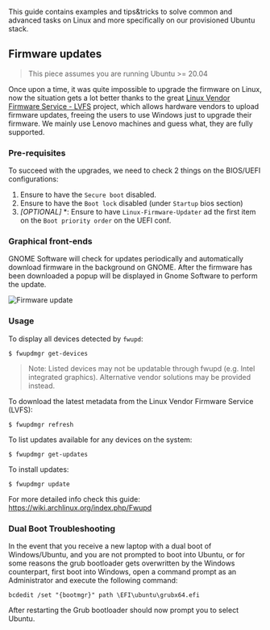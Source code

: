 This guide contains examples and tips&tricks to solve common and advanced tasks
on Linux and more specifically on our provisioned Ubuntu stack.

## Firmware updates

> This piece assumes you are running Ubuntu >= 20.04

Once upon a time, it was quite impossible to upgrade the firmware on Linux, now the situation
gets a lot better thanks to the great [Linux Vendor Firmware Service - LVFS](https://fwupd.org/) project,
which allows hardware vendors to upload firmware updates, freeing the users to use Windows just to
upgrade their firmware. We mainly use Lenovo machines and guess what, they are fully supported.

### Pre-requisites

To succeed with the upgrades, we need to check 2 things on the BIOS/UEFI configurations:

1. Ensure to have the `Secure boot` disabled.
2. Ensure to have the `Boot lock` disabled (under `Startup` bios section)
3. *[OPTIONAL]* *: Ensure to have `Linux-Firmware-Updater` ad the first item on the `Boot priority order` on the UEFI conf.

### Graphical front-ends

GNOME Software will check for updates periodically and automatically download firmware in the background on GNOME. After the firmware has been downloaded a popup will be displayed in Gnome Software to perform the update.

![Firmware update](%image_url%/guides/firmware-update.png)

### Usage

To display all devices detected by `fwupd`:

`$ fwupdmgr get-devices`

> Note: Listed devices may not be updatable through fwupd (e.g. Intel integrated graphics). Alternative vendor solutions may be provided instead.

To download the latest metadata from the Linux Vendor Firmware Service (LVFS):

`$ fwupdmgr refresh`

To list updates available for any devices on the system:

`$ fwupdmgr get-updates`

To install updates:

`$ fwupdmgr update`

For more detailed info check this guide: https://wiki.archlinux.org/index.php/Fwupd

### Dual Boot Troubleshooting

In the event that you receive a new laptop with a dual boot of Windows/Ubuntu, and you are not prompted to boot into Ubuntu, or for some reasons the grub bootloader gets overwritten by the Windows counterpart, first boot into Windows, open a command prompt as an Administrator and execute the following command:

`bcdedit /set "{bootmgr}" path \EFI\ubuntu\grubx64.efi`

After restarting the Grub bootloader should now prompt you to select Ubuntu.
